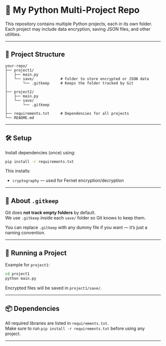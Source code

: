 # 🧠 My Python Multi-Project Repo

This repository contains multiple Python projects, each in its own folder.  
Each project may include data encryption, saving JSON files, and other utilities.

---

## 📁 Project Structure

```
your-repo/
├── project1/
│   ├── main.py
│   └── save/            # Folder to store encrypted or JSON data
│       └── .gitkeep     # Keeps the folder tracked by Git
│
├── project2/
│   ├── main.py
│   └── save/
│       └── .gitkeep
│
├── requirements.txt     # Dependencies for all projects
└── README.md
```

---

## 🛠 Setup

Install dependencies (once) using:

```bash
pip install -r requirements.txt
```

This installs:

- `cryptography` — used for Fernet encryption/decryption

---

## 🔐 About `.gitkeep`

Git does **not track empty folders** by default.  
We use `.gitkeep` inside each `save/` folder so Git knows to keep them.

You can replace `.gitkeep` with any dummy file if you want — it’s just a naming convention.

---

## 🚀 Running a Project

Example for `project1`:

```bash
cd project1
python main.py
```

Encrypted files will be saved in `project1/save/`.

---

## 📦 Dependencies

All required libraries are listed in `requirements.txt`.  
Make sure to run `pip install -r requirements.txt` before using any project.

---